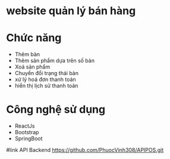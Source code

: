 # website quản lý bán hàng

# Chức năng

+ Thêm bàn
+ Thêm sản phẩm dựa trên số bàn
+ Xoá sản phẩm
+ Chuyển đổi trạng thái bàn
+ xử lý hoá đơn thanh toán
+ hiển thị lịch sử thanh toán

# Công nghệ sử dụng

+ ReactJs
+ Bootstrap
+ SpringBoot

#link API Backend
https://github.com/PhuocVinh308/APIPOS.git
